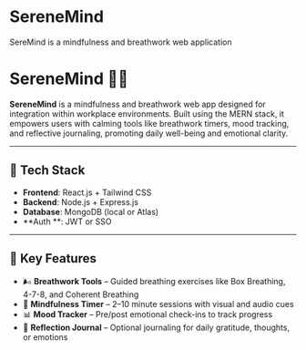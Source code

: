 # SereneMind
SereMind is a mindfulness and breathwork  web application
# SereneMind 🧘‍♂️

**SereneMind** is a mindfulness and breathwork web app designed for integration within workplace environments. Built using the MERN stack, it empowers users with calming tools like breathwork timers, mood tracking, and reflective journaling, promoting daily well-being and emotional clarity.

---

## 🔧 Tech Stack

- **Frontend**: React.js + Tailwind CSS  
- **Backend**: Node.js + Express.js  
- **Database**: MongoDB (local or Atlas)  
- **Auth **: JWT or SSO  
  

---

## 🌿 Key Features

- 🌬️ **Breathwork Tools** – Guided breathing exercises like Box Breathing, 4-7-8, and Coherent Breathing  
- 🧘 **Mindfulness Timer** – 2–10 minute sessions with visual and audio cues  
- 📊 **Mood Tracker** – Pre/post emotional check-ins to track progress  
- 📓 **Reflection Journal** – Optional journaling for daily gratitude, thoughts, or emotions  
